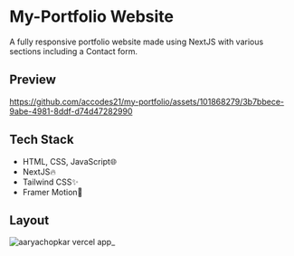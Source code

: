 # My-Portfolio Website
A fully responsive portfolio website made using NextJS with various sections including a Contact form.

## Preview
https://github.com/accodes21/my-portfolio/assets/101868279/3b7bbece-9abe-4981-8ddf-d74d47282990

## Tech Stack
- HTML, CSS, JavaScript🌐
- NextJS🔥
- Tailwind CSS✨
- Framer Motion🚀

## Layout
![aaryachopkar vercel app_](https://github.com/accodes21/my-portfolio/assets/101868279/bc008df3-2499-41c2-b24b-ee67bd1d379a)

